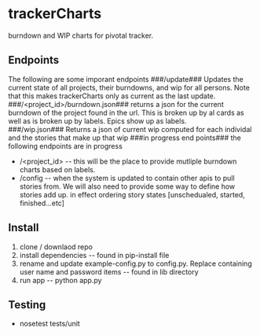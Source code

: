 trackerCharts
=============

burndown and WIP charts for pivotal tracker.  

Endpoints
--------
The following are some imporant endpoints
###/update###
Updates the current state of all projects, their burndowns, and wip for all persons.  Note that this makes trackerCharts only as current as the last update.
###/<project_id>/burndown.json###
returns a json for the current burndown of the project found in the url.  This is broken up by al cards as well as is broken up by labels.  Epics show up as labels.  
###/wip.json###
Returns a json of current wip computed for each individal and the stories that make up that wip
###in progress end points###
the following endpoints are in progress 
- /<project_id>
-- this will be the place to provide mutliple burndown charts based on labels.  
- /config
-- when the system is updated to contain other apis to pull stories from.  We will also need to provide some way to define how stories add up.  in effect ordering story states [unschedualed, started, finished...etc]

Install
-------
1. clone / downlaod repo
2. install dependencies
-- found in pip-install file
3. rename and update example-config.py to config.py.  Replace containing user name and password items
-- found in lib directory
4. run app
-- python app.py

Testing
-------
- nosetest tests/unit
